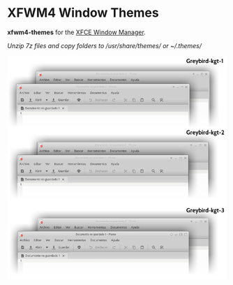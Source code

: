 # XFWM4 Window Themes

**xfwm4-themes**  for the [XFCE Window Manager](https://wiki.archlinux.org/index.php/Xfwm). 


*Unzip 7z files and copy folders to /usr/share/themes/ or ~/.themes/*

![XFWM Themes](../screenshots/Greybird-kgt-xfwm-themes.png)
